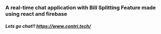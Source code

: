 ### A real-time chat application with Bill Splitting Feature made using react and firebase

##### Lets go chat!! https://www.contri.tech/
